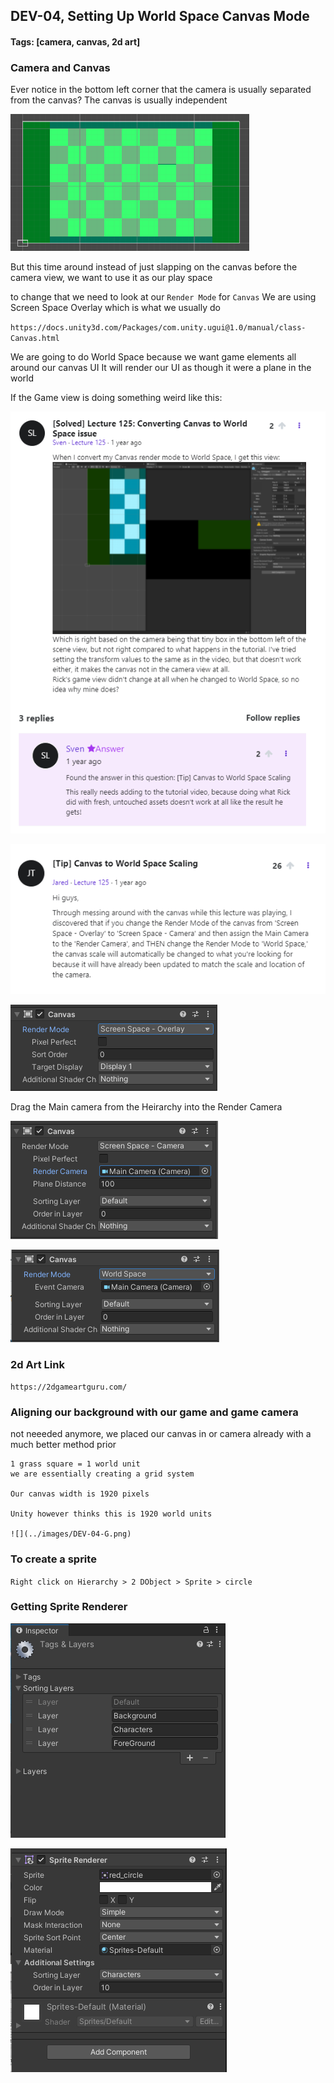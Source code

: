 ## DEV-04, Setting Up World Space Canvas Mode
#### Tags: [camera, canvas, 2d art]

### Camera and Canvas

Ever notice in the bottom left corner that the camera is usually separated from the canvas?
The canvas is usually independent

![](../images/DEV-04-A.png)

But this time around instead of just slapping on the canvas before the camera view, we want to use it as our play space

to change that we need to look at our `Render Mode` for `Canvas`
We are using Screen Space Overlay which is what we usually do

`https://docs.unity3d.com/Packages/com.unity.ugui@1.0/manual/class-Canvas.html`

We are going to do World Space because we want game elements all around our canvas UI
It will render our UI as though it were a plane in the world

If the Game view is doing something weird like this:

![](../images/DEV-04-B.png)

![](../images/DEV-04-C.png)

![](../images/DEV-04-E.png)

Drag the Main camera from the Heirarchy into the Render Camera

![](../images/DEV-04-D.png)

![](../images/DEV-04-F.png)


### 2d Art Link
`https://2dgameartguru.com/`

### Aligning our background with our game and game camera

not neeeded anymore, we placed our canvas in or camera already with a much better method prior
```
1 grass square = 1 world unit 
we are essentially creating a grid system

Our canvas width is 1920 pixels

Unity however thinks this is 1920 world units

![](../images/DEV-04-G.png)
```
### To create a sprite

`Right click on Hierarchy > 2 DObject > Sprite > circle`

### Getting Sprite Renderer

![](../images/DEV-04-J.png)

![](../images/DEV-04-K.png)